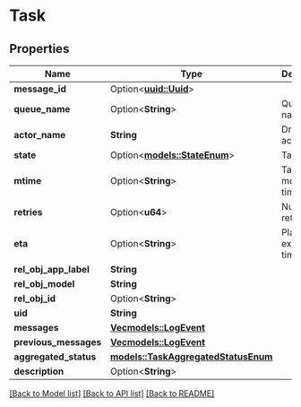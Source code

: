 # Task

## Properties

Name | Type | Description | Notes
------------ | ------------- | ------------- | -------------
**message_id** | Option<[**uuid::Uuid**](uuid::Uuid.md)> |  | [optional]
**queue_name** | Option<**String**> | Queue name | [optional]
**actor_name** | **String** | Dramatiq actor name | 
**state** | Option<[**models::StateEnum**](StateEnum.md)> | Task status | [optional]
**mtime** | Option<**String**> | Task last modified time | [optional]
**retries** | Option<**u64**> | Number of retries | [optional]
**eta** | Option<**String**> | Planned execution time | [optional]
**rel_obj_app_label** | **String** |  | [readonly]
**rel_obj_model** | **String** |  | [readonly]
**rel_obj_id** | Option<**String**> |  | [optional]
**uid** | **String** |  | [readonly]
**messages** | [**Vec<models::LogEvent>**](LogEvent.md) |  | 
**previous_messages** | [**Vec<models::LogEvent>**](LogEvent.md) |  | 
**aggregated_status** | [**models::TaskAggregatedStatusEnum**](TaskAggregatedStatusEnum.md) |  | 
**description** | Option<**String**> |  | [readonly]

[[Back to Model list]](../README.md#documentation-for-models) [[Back to API list]](../README.md#documentation-for-api-endpoints) [[Back to README]](../README.md)


